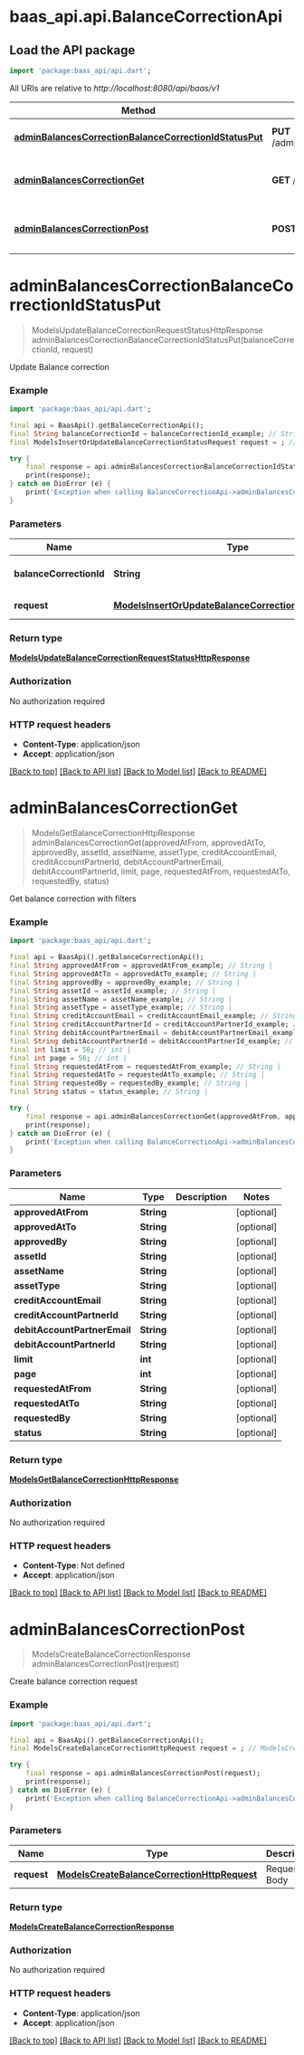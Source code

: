 # baas_api.api.BalanceCorrectionApi

## Load the API package
```dart
import 'package:baas_api/api.dart';
```

All URIs are relative to *http://localhost:8080/api/baas/v1*

Method | HTTP request | Description
------------- | ------------- | -------------
[**adminBalancesCorrectionBalanceCorrectionIdStatusPut**](BalanceCorrectionApi.md#adminbalancescorrectionbalancecorrectionidstatusput) | **PUT** /admin/balances/correction/{balanceCorrectionId}/status | Update Balance correction
[**adminBalancesCorrectionGet**](BalanceCorrectionApi.md#adminbalancescorrectionget) | **GET** /admin/balances/correction | Get balance correction with filters
[**adminBalancesCorrectionPost**](BalanceCorrectionApi.md#adminbalancescorrectionpost) | **POST** /admin/balances/correction | Create balance correction request


# **adminBalancesCorrectionBalanceCorrectionIdStatusPut**
> ModelsUpdateBalanceCorrectionRequestStatusHttpResponse adminBalancesCorrectionBalanceCorrectionIdStatusPut(balanceCorrectionId, request)

Update Balance correction

### Example
```dart
import 'package:baas_api/api.dart';

final api = BaasApi().getBalanceCorrectionApi();
final String balanceCorrectionId = balanceCorrectionId_example; // String | Balance Correction Id
final ModelsInsertOrUpdateBalanceCorrectionStatusRequest request = ; // ModelsInsertOrUpdateBalanceCorrectionStatusRequest | Request Body

try {
    final response = api.adminBalancesCorrectionBalanceCorrectionIdStatusPut(balanceCorrectionId, request);
    print(response);
} catch on DioError (e) {
    print('Exception when calling BalanceCorrectionApi->adminBalancesCorrectionBalanceCorrectionIdStatusPut: $e\n');
}
```

### Parameters

Name | Type | Description  | Notes
------------- | ------------- | ------------- | -------------
 **balanceCorrectionId** | **String**| Balance Correction Id | 
 **request** | [**ModelsInsertOrUpdateBalanceCorrectionStatusRequest**](ModelsInsertOrUpdateBalanceCorrectionStatusRequest.md)| Request Body | 

### Return type

[**ModelsUpdateBalanceCorrectionRequestStatusHttpResponse**](ModelsUpdateBalanceCorrectionRequestStatusHttpResponse.md)

### Authorization

No authorization required

### HTTP request headers

 - **Content-Type**: application/json
 - **Accept**: application/json

[[Back to top]](#) [[Back to API list]](../README.md#documentation-for-api-endpoints) [[Back to Model list]](../README.md#documentation-for-models) [[Back to README]](../README.md)

# **adminBalancesCorrectionGet**
> ModelsGetBalanceCorrectionHttpResponse adminBalancesCorrectionGet(approvedAtFrom, approvedAtTo, approvedBy, assetId, assetName, assetType, creditAccountEmail, creditAccountPartnerId, debitAccountPartnerEmail, debitAccountPartnerId, limit, page, requestedAtFrom, requestedAtTo, requestedBy, status)

Get balance correction with filters

### Example
```dart
import 'package:baas_api/api.dart';

final api = BaasApi().getBalanceCorrectionApi();
final String approvedAtFrom = approvedAtFrom_example; // String | 
final String approvedAtTo = approvedAtTo_example; // String | 
final String approvedBy = approvedBy_example; // String | 
final String assetId = assetId_example; // String | 
final String assetName = assetName_example; // String | 
final String assetType = assetType_example; // String | 
final String creditAccountEmail = creditAccountEmail_example; // String | 
final String creditAccountPartnerId = creditAccountPartnerId_example; // String | 
final String debitAccountPartnerEmail = debitAccountPartnerEmail_example; // String | 
final String debitAccountPartnerId = debitAccountPartnerId_example; // String | 
final int limit = 56; // int | 
final int page = 56; // int | 
final String requestedAtFrom = requestedAtFrom_example; // String | 
final String requestedAtTo = requestedAtTo_example; // String | 
final String requestedBy = requestedBy_example; // String | 
final String status = status_example; // String | 

try {
    final response = api.adminBalancesCorrectionGet(approvedAtFrom, approvedAtTo, approvedBy, assetId, assetName, assetType, creditAccountEmail, creditAccountPartnerId, debitAccountPartnerEmail, debitAccountPartnerId, limit, page, requestedAtFrom, requestedAtTo, requestedBy, status);
    print(response);
} catch on DioError (e) {
    print('Exception when calling BalanceCorrectionApi->adminBalancesCorrectionGet: $e\n');
}
```

### Parameters

Name | Type | Description  | Notes
------------- | ------------- | ------------- | -------------
 **approvedAtFrom** | **String**|  | [optional] 
 **approvedAtTo** | **String**|  | [optional] 
 **approvedBy** | **String**|  | [optional] 
 **assetId** | **String**|  | [optional] 
 **assetName** | **String**|  | [optional] 
 **assetType** | **String**|  | [optional] 
 **creditAccountEmail** | **String**|  | [optional] 
 **creditAccountPartnerId** | **String**|  | [optional] 
 **debitAccountPartnerEmail** | **String**|  | [optional] 
 **debitAccountPartnerId** | **String**|  | [optional] 
 **limit** | **int**|  | [optional] 
 **page** | **int**|  | [optional] 
 **requestedAtFrom** | **String**|  | [optional] 
 **requestedAtTo** | **String**|  | [optional] 
 **requestedBy** | **String**|  | [optional] 
 **status** | **String**|  | [optional] 

### Return type

[**ModelsGetBalanceCorrectionHttpResponse**](ModelsGetBalanceCorrectionHttpResponse.md)

### Authorization

No authorization required

### HTTP request headers

 - **Content-Type**: Not defined
 - **Accept**: application/json

[[Back to top]](#) [[Back to API list]](../README.md#documentation-for-api-endpoints) [[Back to Model list]](../README.md#documentation-for-models) [[Back to README]](../README.md)

# **adminBalancesCorrectionPost**
> ModelsCreateBalanceCorrectionResponse adminBalancesCorrectionPost(request)

Create balance correction request

### Example
```dart
import 'package:baas_api/api.dart';

final api = BaasApi().getBalanceCorrectionApi();
final ModelsCreateBalanceCorrectionHttpRequest request = ; // ModelsCreateBalanceCorrectionHttpRequest | Request Body

try {
    final response = api.adminBalancesCorrectionPost(request);
    print(response);
} catch on DioError (e) {
    print('Exception when calling BalanceCorrectionApi->adminBalancesCorrectionPost: $e\n');
}
```

### Parameters

Name | Type | Description  | Notes
------------- | ------------- | ------------- | -------------
 **request** | [**ModelsCreateBalanceCorrectionHttpRequest**](ModelsCreateBalanceCorrectionHttpRequest.md)| Request Body | 

### Return type

[**ModelsCreateBalanceCorrectionResponse**](ModelsCreateBalanceCorrectionResponse.md)

### Authorization

No authorization required

### HTTP request headers

 - **Content-Type**: application/json
 - **Accept**: application/json

[[Back to top]](#) [[Back to API list]](../README.md#documentation-for-api-endpoints) [[Back to Model list]](../README.md#documentation-for-models) [[Back to README]](../README.md)

